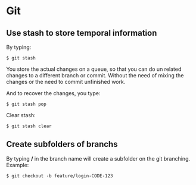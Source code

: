 # Git

## Use stash to store temporal information

By typing:

```
$ git stash
```

You store the actual changes on a queue, so that you can do un related changes to a different branch or commit. Without the need of mixing the changes or the need to commit unfinished work.

And to recover the changes, you type:

```
$ git stash pop
```

Clear stash:

```
$ git stash clear
```

## Create subfolders of branchs

By typing **/** in the branch name will create a subfolder on the git branching. Example:

```
$ git checkout -b feature/login-CODE-123
```
